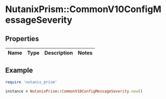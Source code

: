 # NutanixPrism::CommonV10ConfigMessageSeverity

## Properties

| Name | Type | Description | Notes |
| ---- | ---- | ----------- | ----- |

## Example

```ruby
require 'nutanix_prism'

instance = NutanixPrism::CommonV10ConfigMessageSeverity.new()
```

